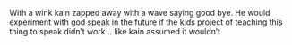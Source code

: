 With a wink kain zapped away with a wave saying good bye. He would experiment with god speak in the future if the kids project of teaching this thing to speak didn’t work... like kain assumed it wouldn’t